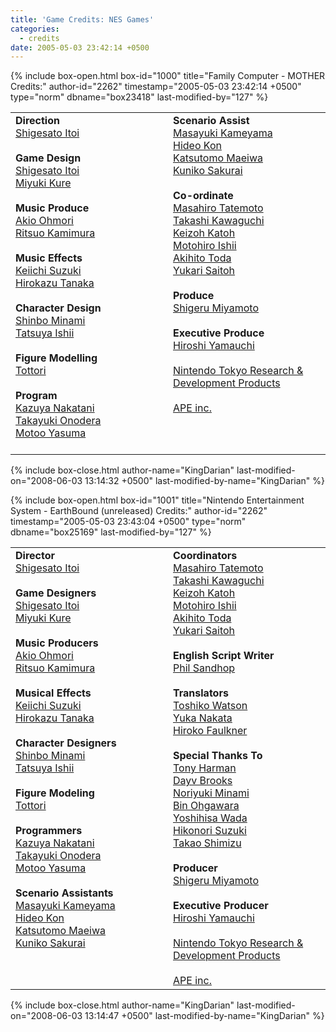 ```yaml
---
title: 'Game Credits: NES Games'
categories:
  - credits
date: 2005-05-03 23:42:14 +0500
---
```

{% include box-open.html box-id="1000" title="Family Computer - MOTHER Credits:" author-id="2262" timestamp="2005-05-03 23:42:14 +0500" type="norm" dbname="box23418" last-modified-by="127" %}
<table width="100%">
<tr valign="top">
<td width="50%">
<b>Direction</b><BR />
 <a href="shigesatoitoi.php">Shigesato Itoi</a><BR />
<BR />
<b>Game Design</b><BR />
 <a href="shigesatoitoi.php">Shigesato Itoi</a><BR />
 <a href="miyukikure.php">Miyuki Kure</a><BR />
<BR />
<b>Music Produce</b><BR />
 <a href="akioohmori.php">Akio Ohmori</a><BR />
 <a href="ritsuokamimura.php">Ritsuo Kamimura</a><BR />
<BR />
<b>Music Effects</b><BR />
 <a href="keiichisuzuki.php">Keiichi Suzuki</a><BR />
 <a href="hirokazutanaka.php">Hirokazu Tanaka</a><BR />
<BR />
<b>Character Design</b><BR />
 <a href="shinbominami.php">Shinbo Minami</a><BR />
 <a href="tatsuyaishii.php">Tatsuya Ishii</a><BR />
<BR />
<b>Figure Modelling</b><BR />
 <a href="masaotottori.php">Tottori</a><BR />
<BR />
<b>Program</b><BR />
 <a href="kazuyanakatani.php">Kazuya Nakatani</a><BR />
 <a href="takayukionodera.php">Takayuki Onodera</a><BR />
 <a href="motooyasuma.php">Motoo Yasuma</a><BR />
<BR />
</td>
<td width="50%">
<b>Scenario Assist</b><BR />
 <a href="masayukikameyama.php">Masayuki Kameyama</a><BR />
 <a href="hideokon.php">Hideo Kon</a><BR />
 <a href="katsutomomaeiwa.php">Katsutomo Maeiwa</a><BR />
 <a href="kunikosakurai.php">Kuniko Sakurai</a><BR />
<BR />
<b>Co-ordinate</b><BR />
 <a href="masahirotatemoto.php">Masahiro Tatemoto</a><BR />
 <a href="takashikawaguchi.php">Takashi Kawaguchi</a><BR />
 <a href="keizohkatoh.php">Keizoh Katoh</a><BR />
 <a href="motohiroishii.php">Motohiro Ishii</a><BR />
 <a href="akihitotoda.php">Akihito Toda</a><BR />
 <a href="yukarisaitoh.php">Yukari Saitoh</a><BR />
<BR />
<b>Produce</b><BR />
 <a href="shigerumiyamoto.php">Shigeru Miyamoto</a><BR />
<BR />
<b>Executive Produce</b><BR />
 <a href="hiroshiyamauchi.php">Hiroshi Yamauchi</a><BR />
<BR />
 <a href="nintendotrndp.php">Nintendo Tokyo Research & Development Products</a><BR />
<BR />
 <a href="ape.php">APE inc.</a><BR />
<BR />
</td>
</tr>
</table>
{% include box-close.html author-name="KingDarian" last-modified-on="2008-06-03 13:14:32 +0500" last-modified-by-name="KingDarian" %}

{% include box-open.html box-id="1001" title="Nintendo Entertainment System - EarthBound (unreleased) Credits:" author-id="2262" timestamp="2005-05-03 23:43:04 +0500" type="norm" dbname="box25169" last-modified-by="127" %}
<table width="100%">
<tr valign="top">
<td width="50%">
<b>Director</b><BR />
 <a href="shigesatoitoi.php">Shigesato Itoi</a><BR />
<BR />
<b>Game Designers</b><BR />
 <a href="shigesatoitoi.php">Shigesato Itoi</a><BR />
 <a href="miyukikure.php">Miyuki Kure</a><BR />
<BR />
<b>Music Producers</b><BR />
 <a href="akioohmori.php">Akio Ohmori</a><BR />
 <a href="ritsuokamimura.php">Ritsuo Kamimura</a><BR />
<BR />
<b>Musical Effects</b><BR />
 <a href="keiichisuzuki.php">Keiichi Suzuki</a><BR />
 <a href="hirokazutanaka.php">Hirokazu Tanaka</a><BR />
<BR />
<b>Character Designers</b><BR />
 <a href="shinbominami.php">Shinbo Minami</a><BR />
 <a href="tatsuyaishii.php">Tatsuya Ishii</a><BR />
<BR />
<b>Figure Modeling</b><BR />
 <a href="masaotottori.php">Tottori</a><BR />
<BR />
<b>Programmers</b><BR />
 <a href="kazuyanakatani.php">Kazuya Nakatani</a><BR />
 <a href="takayukionodera.php">Takayuki Onodera</a><BR />
 <a href="motooyasuma.php">Motoo Yasuma</a><BR />
<BR />
<b>Scenario Assistants</b><BR />
 <a href="masayukikameyama.php">Masayuki Kameyama</a><BR />
 <a href="hideokon.php">Hideo Kon</a><BR />
 <a href="katsutomomaeiwa.php">Katsutomo Maeiwa</a><BR />
 <a href="kunikosakurai.php">Kuniko Sakurai</a><BR />
<BR />
</td>
<td width="50%">
<b>Coordinators</b><BR />
 <a href="masahirotatemoto.php">Masahiro Tatemoto</a><BR />
 <a href="takashikawaguchi.php">Takashi Kawaguchi</a><BR />
 <a href="keizohkatoh.php">Keizoh Katoh</a><BR />
 <a href="motohiroishii.php">Motohiro Ishii</a><BR />
 <a href="akihitotoda.php">Akihito Toda</a><BR />
 <a href="yukarisaitoh.php">Yukari Saitoh</a><BR />
<BR />
<b>English Script Writer</b><BR />
 <a href="philsandhop.php">Phil Sandhop</a><BR />
<BR />
<b>Translators</b><BR />
 <a href="toshikowatson.php">Toshiko Watson</a><BR />
 <a href="yukanakata.php">Yuka Nakata</a><BR />
 <a href="hirokofaulkner.php">Hiroko Faulkner</a><BR />
<BR />
<b>Special Thanks To</b><BR />
 <a href="tonyharman.php">Tony Harman</a><BR />
 <a href="dayvbrooks.php">Dayv Brooks</a><BR />
 <a href="noriyukiminami.php">Noriyuki Minami</a><BR />
 <a href="binohgawara.php">Bin Ohgawara</a><BR />
 <a href="yoshihisawada.php">Yoshihisa Wada</a><BR />
 <a href="hikonorisuzuki.php">Hikonori Suzuki</a><BR />
 <a href="takaoshimizu.php">Takao Shimizu</a><BR />
<BR />
<b>Producer</b><BR />
 <a href="shigerumiyamoto.php">Shigeru Miyamoto</a><BR />
<BR />
<b>Executive Producer</b><BR />
 <a href="hiroshiyamauchi.php">Hiroshi Yamauchi</a><BR />
<BR />
 <a href="nintendotrndp.php">Nintendo Tokyo Research & Development Products</a><BR />
<BR />
 <a href="ape.php">APE inc.</a><BR />
</td>
</tr>
</table>
{% include box-close.html author-name="KingDarian" last-modified-on="2008-06-03 13:14:47 +0500" last-modified-by-name="KingDarian" %}
